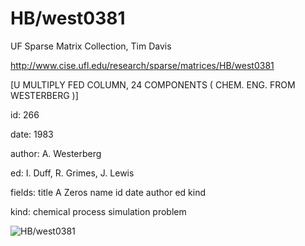 # HB/west0381

 UF Sparse Matrix Collection, Tim Davis

 http://www.cise.ufl.edu/research/sparse/matrices/HB/west0381

 [U MULTIPLY FED COLUMN, 24 COMPONENTS ( CHEM. ENG. FROM WESTERBERG )]

 id: 266

 date: 1983

 author: A. Westerberg

 ed: I. Duff, R. Grimes, J. Lewis

 fields: title A Zeros name id date author ed kind

 kind: chemical process simulation problem

![HB/west0381](http://yifanhu.net/GALLERY/GRAPHS/GIF_SMALL/HB@west0381.gif)
